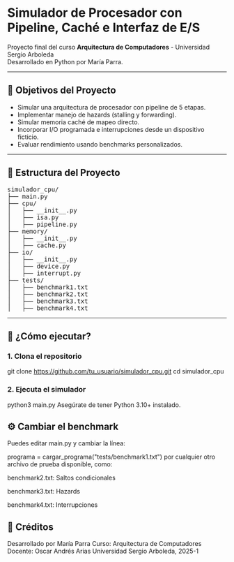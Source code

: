 # Simulador de Procesador con Pipeline, Caché e Interfaz de E/S

Proyecto final del curso **Arquitectura de Computadores** - Universidad Sergio Arboleda  
Desarrollado en Python por María Parra.

---

## 🎯 Objetivos del Proyecto

- Simular una arquitectura de procesador con pipeline de 5 etapas.
- Implementar manejo de hazards (stalling y forwarding).
- Simular memoria caché de mapeo directo.
- Incorporar I/O programada e interrupciones desde un dispositivo ficticio.
- Evaluar rendimiento usando benchmarks personalizados.

---

## 🧱 Estructura del Proyecto
<pre>
simulador_cpu/
├── main.py
├── cpu/
│   ├── __init__.py
│   ├── isa.py
│   ├── pipeline.py
├── memory/
│   ├── __init__.py
│   ├── cache.py
├── io/
│   ├── __init__.py
│   ├── device.py
│   ├── interrupt.py
├── tests/
│   ├── benchmark1.txt
│   ├── benchmark2.txt
│   ├── benchmark3.txt
│   ├── benchmark4.txt
</pre>


---

## 🚀 ¿Cómo ejecutar?

### 1. Clona el repositorio

git clone https://github.com/tu_usuario/simulador_cpu.git
cd simulador_cpu

### 2. Ejecuta el simulador

python3 main.py
Asegúrate de tener Python 3.10+ instalado.

## ⚙️ Cambiar el benchmark
Puedes editar main.py y cambiar la línea:

programa = cargar_programa("tests/benchmark1.txt")
por cualquier otro archivo de prueba disponible, como:

benchmark2.txt: Saltos condicionales

benchmark3.txt: Hazards

benchmark4.txt: Interrupciones

## 📝 Créditos
Desarrollado por María Parra 
Curso: Arquitectura de Computadores 
Docente: Oscar Andrés Arias 
Universidad Sergio Arboleda, 2025-1
